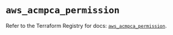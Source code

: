 # `aws_acmpca_permission`

Refer to the Terraform Registry for docs: [`aws_acmpca_permission`](https://registry.terraform.io/providers/hashicorp/aws/5.84.0/docs/resources/acmpca_permission).
